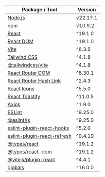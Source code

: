 
| Package / Tool            | Version   |
|----------------------------|-----------|
| [Node.js](https://nodejs.org/) | v22.17.1 |
| npm                        | v10.9.2  |
| [React](https://react.dev/) | ^19.1.0 |
| [React DOM](https://react.dev/) | ^19.1.0 |
| [Vite](https://vitejs.dev/) | ^6.3.5 |
| [Tailwind CSS](https://tailwindcss.com/) | ^4.1.8 |
| [@tailwindcss/vite](https://tailwindcss.com/docs/installation) | ^4.1.8 |
| [React Router DOM](https://reactrouter.com/) | ^6.30.1 |
| [React Router Hash Link](https://www.npmjs.com/package/react-router-hash-link) | ^2.4.3 |
| [React Icons](https://react-icons.github.io/react-icons/) | ^5.5.0 |
| [React Toastify](https://fkhadra.github.io/react-toastify/) | ^11.0.5 |
| [Axios](https://axios-http.com/) | ^1.9.0 |
| [ESLint](https://eslint.org/) | ^9.25.0 |
| [@eslint/js](https://www.npmjs.com/package/@eslint/js) | ^9.25.0 |
| [eslint-plugin-react-hooks](https://www.npmjs.com/package/eslint-plugin-react-hooks) | ^5.2.0 |
| [eslint-plugin-react-refresh](https://www.npmjs.com/package/eslint-plugin-react-refresh) | ^0.4.19 |
| [@types/react](https://www.npmjs.com/package/@types/react) | ^19.1.2 |
| [@types/react-dom](https://www.npmjs.com/package/@types/react-dom) | ^19.1.2 |
| [@vitejs/plugin-react](https://www.npmjs.com/package/@vitejs/plugin-react) | ^4.4.1 |
| [globals](https://www.npmjs.com/package/globals) | ^16.0.0 |